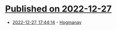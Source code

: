 # [Published on 2022-12-27](index.md)

* [2022-12-27, 17:44:14](https://news.ycombinator.com/item?id=34151296) - [Hogmanay](https://en.wikipedia.org/wiki/Hogmanay)

